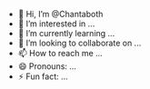- 👋 Hi, I’m @Chantaboth
- 👀 I’m interested in ...
- 🌱 I’m currently learning ...
- 💞️ I’m looking to collaborate on ...
- 📫 How to reach me ...
- 😄 Pronouns: ...
- ⚡ Fun fact: ...

<!---
Chantaboth/Chantaboth is a ✨ special ✨ repository because its `README.md` (this file) appears on your GitHub profile.
You can click the Preview link to take a look at your changes.
--->
